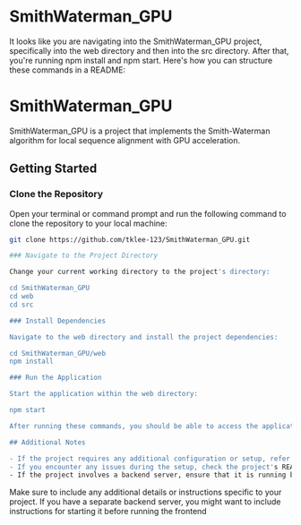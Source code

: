 # SmithWaterman_GPU
It looks like you are navigating into the SmithWaterman_GPU project, specifically into the web directory and then into the src directory. After that, you're running npm install and npm start. Here's how you can structure these commands in a README:

# SmithWaterman_GPU

SmithWaterman_GPU is a project that implements the Smith-Waterman algorithm for local sequence alignment with GPU acceleration.

## Getting Started

### Clone the Repository

Open your terminal or command prompt and run the following command to clone the repository to your local machine:

```bash
git clone https://github.com/tklee-123/SmithWaterman_GPU.git

### Navigate to the Project Directory

Change your current working directory to the project's directory:

cd SmithWaterman_GPU
cd web
cd src

### Install Dependencies

Navigate to the web directory and install the project dependencies:

cd SmithWaterman_GPU/web
npm install

### Run the Application

Start the application within the web directory:

npm start

After running these commands, you should be able to access the application in your web browser at the provided URL or localhost address.

## Additional Notes

- If the project requires any additional configuration or setup, refer to the project documentation.
- If you encounter any issues during the setup, check the project's README or documentation for troubleshooting steps.
- If the project involves a backend server, ensure that it is running before attempting to access the application.
```

Make sure to include any additional details or instructions specific to your project. If you have a separate backend server, you might want to include instructions for starting it before running the frontend

